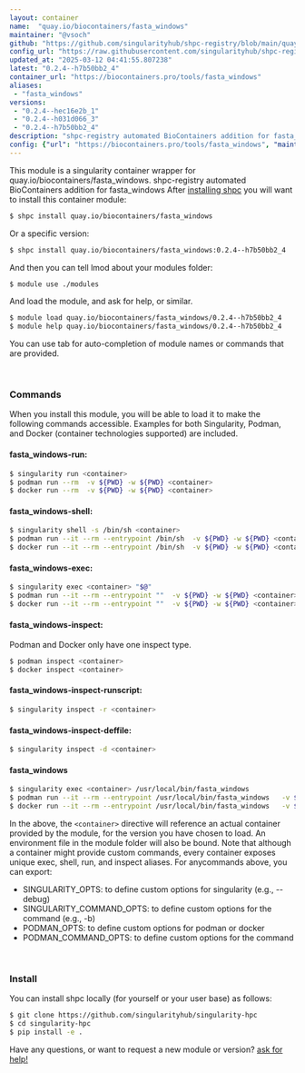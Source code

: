 ```yaml
---
layout: container
name:  "quay.io/biocontainers/fasta_windows"
maintainer: "@vsoch"
github: "https://github.com/singularityhub/shpc-registry/blob/main/quay.io/biocontainers/fasta_windows/container.yaml"
config_url: "https://raw.githubusercontent.com/singularityhub/shpc-registry/main/quay.io/biocontainers/fasta_windows/container.yaml"
updated_at: "2025-03-12 04:41:55.807238"
latest: "0.2.4--h7b50bb2_4"
container_url: "https://biocontainers.pro/tools/fasta_windows"
aliases:
 - "fasta_windows"
versions:
 - "0.2.4--hec16e2b_1"
 - "0.2.4--h031d066_3"
 - "0.2.4--h7b50bb2_4"
description: "shpc-registry automated BioContainers addition for fasta_windows"
config: {"url": "https://biocontainers.pro/tools/fasta_windows", "maintainer": "@vsoch", "description": "shpc-registry automated BioContainers addition for fasta_windows", "latest": {"0.2.4--h7b50bb2_4": "sha256:23448fb0737c4e68ba20526d57939fbfba246b1e5998e7bf915af214d2657d5b"}, "tags": {"0.2.4--hec16e2b_1": "sha256:cdcbceb94d381b3a24fcdd25694d1cbb2a86f00bc2f5d81da0b23d58340e0445", "0.2.4--h031d066_3": "sha256:1779fac716a9724c924a0e446f2ffe9cf6201901cb0a882a0c1b9e5e064a9979", "0.2.4--h7b50bb2_4": "sha256:23448fb0737c4e68ba20526d57939fbfba246b1e5998e7bf915af214d2657d5b"}, "docker": "quay.io/biocontainers/fasta_windows", "aliases": {"fasta_windows": "/usr/local/bin/fasta_windows"}}
---
```


This module is a singularity container wrapper for quay.io/biocontainers/fasta_windows.
shpc-registry automated BioContainers addition for fasta_windows
After [installing shpc](#install) you will want to install this container module:


```bash
$ shpc install quay.io/biocontainers/fasta_windows
```

Or a specific version:

```bash
$ shpc install quay.io/biocontainers/fasta_windows:0.2.4--h7b50bb2_4
```

And then you can tell lmod about your modules folder:

```bash
$ module use ./modules
```

And load the module, and ask for help, or similar.

```bash
$ module load quay.io/biocontainers/fasta_windows/0.2.4--h7b50bb2_4
$ module help quay.io/biocontainers/fasta_windows/0.2.4--h7b50bb2_4
```

You can use tab for auto-completion of module names or commands that are provided.

<br>

### Commands

When you install this module, you will be able to load it to make the following commands accessible.
Examples for both Singularity, Podman, and Docker (container technologies supported) are included.

#### fasta_windows-run:

```bash
$ singularity run <container>
$ podman run --rm  -v ${PWD} -w ${PWD} <container>
$ docker run --rm  -v ${PWD} -w ${PWD} <container>
```

#### fasta_windows-shell:

```bash
$ singularity shell -s /bin/sh <container>
$ podman run --it --rm --entrypoint /bin/sh  -v ${PWD} -w ${PWD} <container>
$ docker run --it --rm --entrypoint /bin/sh  -v ${PWD} -w ${PWD} <container>
```

#### fasta_windows-exec:

```bash
$ singularity exec <container> "$@"
$ podman run --it --rm --entrypoint ""  -v ${PWD} -w ${PWD} <container> "$@"
$ docker run --it --rm --entrypoint ""  -v ${PWD} -w ${PWD} <container> "$@"
```

#### fasta_windows-inspect:

Podman and Docker only have one inspect type.

```bash
$ podman inspect <container>
$ docker inspect <container>
```

#### fasta_windows-inspect-runscript:

```bash
$ singularity inspect -r <container>
```

#### fasta_windows-inspect-deffile:

```bash
$ singularity inspect -d <container>
```


#### fasta_windows

```bash
$ singularity exec <container> /usr/local/bin/fasta_windows
$ podman run --it --rm --entrypoint /usr/local/bin/fasta_windows   -v ${PWD} -w ${PWD} <container> -c " $@"
$ docker run --it --rm --entrypoint /usr/local/bin/fasta_windows   -v ${PWD} -w ${PWD} <container> -c " $@"
```



In the above, the `<container>` directive will reference an actual container provided
by the module, for the version you have chosen to load. An environment file in the
module folder will also be bound. Note that although a container
might provide custom commands, every container exposes unique exec, shell, run, and
inspect aliases. For anycommands above, you can export:

 - SINGULARITY_OPTS: to define custom options for singularity (e.g., --debug)
 - SINGULARITY_COMMAND_OPTS: to define custom options for the command (e.g., -b)
 - PODMAN_OPTS: to define custom options for podman or docker
 - PODMAN_COMMAND_OPTS: to define custom options for the command

<br>

### Install

You can install shpc locally (for yourself or your user base) as follows:

```bash
$ git clone https://github.com/singularityhub/singularity-hpc
$ cd singularity-hpc
$ pip install -e .
```

Have any questions, or want to request a new module or version? [ask for help!](https://github.com/singularityhub/singularity-hpc/issues)